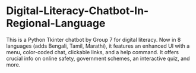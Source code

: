 # Digital-Literacy-Chatbot-In-Regional-Language
This is a Python Tkinter chatbot by Group 7 for digital literacy. Now in 8 languages (adds Bengali, Tamil, Marathi), it features an enhanced UI with a menu, color-coded chat, clickable links, and a help command. It offers crucial info on online safety, government schemes, an interactive quiz, and more.
